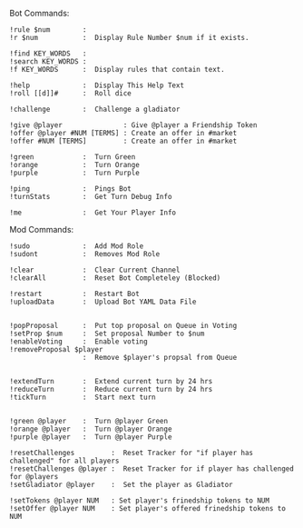 Bot Commands:

    !rule $num        :
    !r $num           :  Display Rule Number $num if it exists.

    !find KEY_WORDS   :
    !search KEY_WORDS :
    !f KEY_WORDS      :  Display rules that contain text.

    !help             :  Display This Help Text
    !roll [[d]]#      :  Roll dice

    !challenge        :  Challenge a gladiator

    !give @player               : Give @player a Friendship Token
    !offer @player #NUM [TERMS] : Create an offer in #market
    !offer #NUM [TERMS]         : Create an offer in #market

    !green            :  Turn Green
    !orange           :  Turn Orange
    !purple           :  Turn Purple

    !ping             :  Pings Bot
    !turnStats        :  Get Turn Debug Info

    !me               :  Get Your Player Info

Mod Commands:

    !sudo             :  Add Mod Role
    !sudont           :  Removes Mod Role

    !clear            :  Clear Current Channel
    !clearAll         :  Reset Bot Completeley (Blocked)

    !restart          :  Restart Bot
    !uploadData       :  Upload Bot YAML Data File


    !popProposal      :  Put top proposal on Queue in Voting
    !setProp $num     :  Set proposal Number to $num
    !enableVoting     :  Enable voting 
    !removeProposal $player
                      :  Remove $player's propsal from Queue


    !extendTurn       :  Extend current turn by 24 hrs
    !reduceTurn       :  Reduce current turn by 24 hrs
    !tickTurn         :  Start next turn


    !green @player    :  Turn @player Green
    !orange @player   :  Turn @player Orange
    !purple @player   :  Turn @player Purple

    !resetChallenges         :  Reset Tracker for "if player has challenged" for all players
    !resetChallenges @player :  Reset Tracker for if player has challenged for @players
    !setGladiator @player    :  Set the player as Gladiator

    !setTokens @player NUM   : Set player's frinedship tokens to NUM
    !setOffer @player NUM    : Set player's offered frinedship tokens to NUM